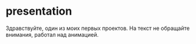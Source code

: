 # presentation
Здравствуйте, один из моих первых проектов. На текст не обращайте внимания, работал над анимацией.
